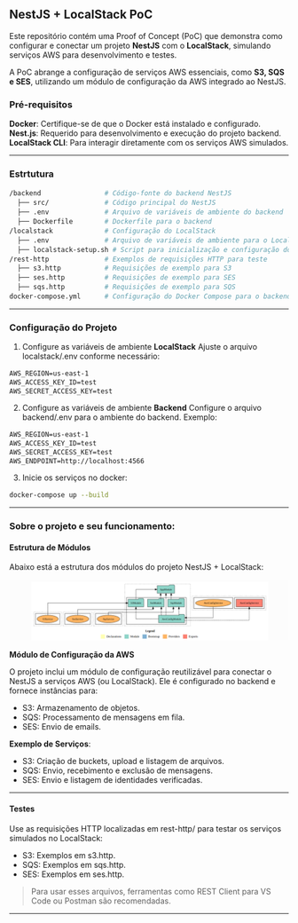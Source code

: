 ## NestJS + LocalStack PoC
Este repositório contém uma Proof of Concept (PoC) que demonstra como configurar e conectar um projeto **NestJS** com o **LocalStack**, simulando serviços AWS para desenvolvimento e testes.

A PoC abrange a configuração de serviços AWS essenciais, como **S3, SQS e SES**, utilizando um módulo de configuração da AWS integrado ao NestJS.

### Pré-requisitos

**Docker**: Certifique-se de que o Docker está instalado e configurado.
**Nest.js**: Requerido para desenvolvimento e execução do projeto backend.
**LocalStack CLI**: Para interagir diretamente com os serviços AWS simulados.

---

### Estrtutura
```bash
/backend                # Código-fonte do backend NestJS
  ├── src/              # Código principal do NestJS
  ├── .env              # Arquivo de variáveis de ambiente do backend
  ├── Dockerfile        # Dockerfile para o backend
/localstack             # Configuração do LocalStack
  ├── .env              # Arquivo de variáveis de ambiente para o LocalStack
  ├── localstack-setup.sh # Script para inicialização e configuração dos serviços no LocalStack
/rest-http              # Exemplos de requisições HTTP para teste
  ├── s3.http           # Requisições de exemplo para S3
  ├── ses.http          # Requisições de exemplo para SES
  ├── sqs.http          # Requisições de exemplo para SQS
docker-compose.yml      # Configuração do Docker Compose para o backend e LocalStack
```
---

### Configuração do Projeto

1. Configure as variáveis de ambiente **LocalStack** Ajuste o arquivo localstack/.env conforme necessário:


```env
AWS_REGION=us-east-1
AWS_ACCESS_KEY_ID=test
AWS_SECRET_ACCESS_KEY=test
```

2. Configure as variáveis de ambiente **Backend** Configure o arquivo backend/.env para o ambiente do backend. Exemplo:

```env
AWS_REGION=us-east-1
AWS_ACCESS_KEY_ID=test
AWS_SECRET_ACCESS_KEY=test
AWS_ENDPOINT=http://localhost:4566
```

3. Inicie os serviços no docker:
```bash
docker-compose up --build
```
---

### Sobre o projeto e seu funcionamento:

#### Estrutura de Módulos

Abaixo está a estrutura dos módulos do projeto NestJS + LocalStack:

![Estrutura de Módulos](./screenshots/modulos.png)

**Módulo de Configuração da AWS**

O projeto inclui um módulo de configuração reutilizável para conectar o NestJS a serviços AWS (ou LocalStack). Ele é configurado no backend e fornece instâncias para:

 - S3: Armazenamento de objetos.
 - SQS: Processamento de mensagens em fila.
 - SES: Envio de emails.

**Exemplo de Serviços**:

 - S3: Criação de buckets, upload e listagem de arquivos.
 - SQS: Envio, recebimento e exclusão de mensagens.
 - SES: Envio e listagem de identidades verificadas.

---

#### Testes
Use as requisições HTTP localizadas em rest-http/ para testar os serviços simulados no LocalStack:

- S3: Exemplos em s3.http.
- SQS: Exemplos em sqs.http.
- SES: Exemplos em ses.http.

>Para usar esses arquivos, ferramentas como REST Client para VS Code ou Postman são recomendadas.

---